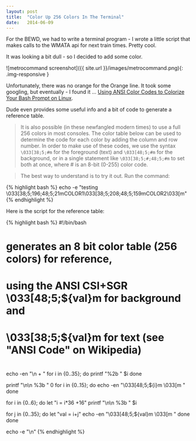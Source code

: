 ```yaml
---
layout: post
title:  "Color Up 256 Colors In The Terminal"
date:   2014-06-09
---
```


For the BEWD, we had to write a terminal program - I wrote a little script that makes calls to the WMATA api for next train times.  Pretty cool.

It was looking a bit dull - so I decided to add some color.

![metrocommand screenshot]({{ site.url }}/images/metrocommand.png){: .img-responsive }

Unfortunately, there was no orange for the Orange line.  It took some googling, but eventually - I found it ...  [Using ANSI Color Codes to Colorize Your Bash Prompt on Linux](http://bitmote.com/index.php?post/2012/11/19/Using-ANSI-Color-Codes-to-Colorize-Your-Bash-Prompt-on-Linux).

Dude even provides some useful info and a bit of code to generate a reference table.

>It is also possible (in these newfangled modern times) to use a full 256 colors in most consoles. The color table below can be used to determine the code for each color by adding the column and row number. In order to make use of these codes, we use the syntax `\033[38;5;#m` for the foreground (text) and `\033[48;5;#m` for the background, or in a single statement like `\033[38;5;#;48;5;#m` to set both at once, where # is an 8-bit (0-255) color code.

>The best way to understand is to try it out. Run the command: 

{% highlight bash %}
echo -e "testing \033[38;5;196;48;5;21mCOLOR1\033[38;5;208;48;5;159mCOLOR2\033[m"
{% endhighlight %}

Here is the script for the reference table:

{% highlight bash %}
#!/bin/bash
#
# generates an 8 bit color table (256 colors) for reference,
# using the ANSI CSI+SGR \033[48;5;${val}m for background and
# \033[38;5;${val}m for text (see "ANSI Code" on Wikipedia)
#
echo -en "\n   +  "
for i in {0..35}; do
  printf "%2b " $i
done

printf "\n\n %3b  " 0
for i in {0..15}; do
  echo -en "\033[48;5;${i}m  \033[m "
done

for i in {0..6}; do
  let "i = i*36 +16"
  printf "\n\n %3b  " $i
  
  for j in {0..35}; do
    let "val = i+j"
    echo -en "\033[48;5;${val}m  \033[m "
  done
done

echo -e "\n"
{% endhighlight %}